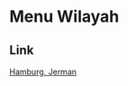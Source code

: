 # Menu Wilayah

## Link

[Hamburg, Jerman](https://github.com/gigit-pemilu/pemilu-2024-99-luar-negeri/tree/main/pilpres/hitung-suara/sub/99-luar-negeri/sub/43-hamburg-jerman/sub/01-hamburg-jerman)

